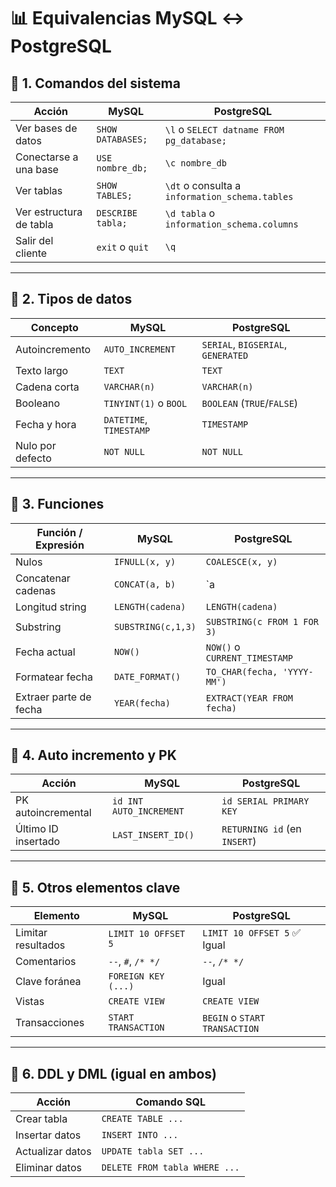 
# 📊 Equivalencias MySQL ↔ PostgreSQL

## 🔹 1. Comandos del sistema

| Acción                        | MySQL                      | PostgreSQL                     |
|-----------------------------|----------------------------|--------------------------------|
| Ver bases de datos          | `SHOW DATABASES;`          | `\l` o `SELECT datname FROM pg_database;` |
| Conectarse a una base       | `USE nombre_db;`           | `\c nombre_db`                |
| Ver tablas                  | `SHOW TABLES;`             | `\dt` o consulta a `information_schema.tables` |
| Ver estructura de tabla     | `DESCRIBE tabla;`          | `\d tabla` o `information_schema.columns` |
| Salir del cliente           | `exit` o `quit`            | `\q`                          |

---

## 🔹 2. Tipos de datos

| Concepto                   | MySQL                   | PostgreSQL                   |
|---------------------------|-------------------------|------------------------------|
| Autoincremento            | `AUTO_INCREMENT`        | `SERIAL`, `BIGSERIAL`, `GENERATED` |
| Texto largo               | `TEXT`                  | `TEXT`                       |
| Cadena corta              | `VARCHAR(n)`            | `VARCHAR(n)`                 |
| Booleano                  | `TINYINT(1)` o `BOOL`   | `BOOLEAN` (`TRUE`/`FALSE`)   |
| Fecha y hora              | `DATETIME`, `TIMESTAMP` | `TIMESTAMP`                  |
| Nulo por defecto          | `NOT NULL`              | `NOT NULL`                   |

---

## 🔹 3. Funciones

| Función / Expresión         | MySQL                | PostgreSQL                  |
|----------------------------|----------------------|-----------------------------|
| Nulos                      | `IFNULL(x, y)`       | `COALESCE(x, y)`            |
| Concatenar cadenas         | `CONCAT(a, b)`       | `a || b` o `CONCAT(a, b)`   |
| Longitud string            | `LENGTH(cadena)`     | `LENGTH(cadena)`            |
| Substring                  | `SUBSTRING(c,1,3)`   | `SUBSTRING(c FROM 1 FOR 3)` |
| Fecha actual               | `NOW()`              | `NOW()` o `CURRENT_TIMESTAMP` |
| Formatear fecha            | `DATE_FORMAT()`      | `TO_CHAR(fecha, 'YYYY-MM')` |
| Extraer parte de fecha     | `YEAR(fecha)`        | `EXTRACT(YEAR FROM fecha)`  |

---

## 🔹 4. Auto incremento y PK

| Acción                  | MySQL                      | PostgreSQL                          |
|------------------------|----------------------------|-------------------------------------|
| PK autoincremental     | `id INT AUTO_INCREMENT`     | `id SERIAL PRIMARY KEY`             |
| Último ID insertado    | `LAST_INSERT_ID()`          | `RETURNING id` (en `INSERT`)        |

---

## 🔹 5. Otros elementos clave

| Elemento                | MySQL                 | PostgreSQL                     |
|------------------------|-----------------------|--------------------------------|
| Limitar resultados     | `LIMIT 10 OFFSET 5`   | `LIMIT 10 OFFSET 5` ✅ Igual   |
| Comentarios            | `--`, `#`, `/* */`    | `--`, `/* */`                  |
| Clave foránea          | `FOREIGN KEY (...)`   | Igual                          |
| Vistas                 | `CREATE VIEW`         | `CREATE VIEW`                  |
| Transacciones          | `START TRANSACTION`   | `BEGIN` o `START TRANSACTION`  |

---

## 🔹 6. DDL y DML (igual en ambos)

| Acción                 | Comando SQL                     |
|------------------------|---------------------------------|
| Crear tabla            | `CREATE TABLE ...`              |
| Insertar datos         | `INSERT INTO ...`               |
| Actualizar datos       | `UPDATE tabla SET ...`          |
| Eliminar datos         | `DELETE FROM tabla WHERE ...`   |

